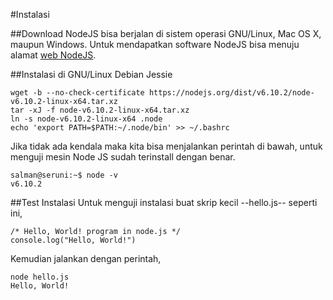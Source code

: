 #Instalasi

##Download
NodeJS bisa berjalan di sistem operasi GNU/Linux, Mac OS X, maupun Windows. Untuk mendapatkan software NodeJS bisa menuju alamat [web NodeJS](https://nodejs.org/en/).

##Instalasi di GNU/Linux Debian Jessie

```
wget -b --no-check-certificate https://nodejs.org/dist/v6.10.2/node-v6.10.2-linux-x64.tar.xz
tar -xJ -f node-v6.10.2-linux-x64.tar.xz
ln -s node-v6.10.2-linux-x64 .node
echo 'export PATH=$PATH:~/.node/bin' >> ~/.bashrc
```

Jika tidak ada kendala maka kita bisa menjalankan perintah di bawah, untuk menguji mesin Node JS sudah terinstall dengan benar.
```
salman@seruni:~$ node -v
v6.10.2
```

##Test Instalasi
Untuk menguji instalasi buat skrip kecil --hello.js-- seperti ini,
```
/* Hello, World! program in node.js */
console.log("Hello, World!")
```

Kemudian jalankan dengan perintah,
```
node hello.js
Hello, World!
```

